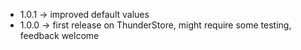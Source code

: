 * 1.0.1 -> improved default values
* 1.0.0 -> first release on ThunderStore, might require some testing, feedback welcome
